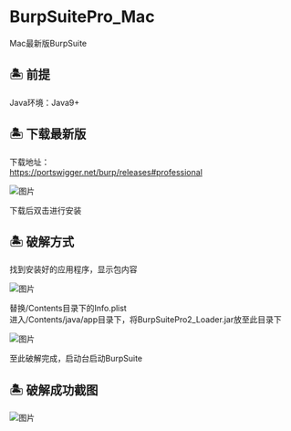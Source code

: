 # BurpSuitePro_Mac
Mac最新版BurpSuite

## 🏝 前提
Java环境：Java9+<br>

## 🏝 下载最新版
下载地址：<br>
https://portswigger.net/burp/releases#professional

![图片](https://user-images.githubusercontent.com/46148480/115981866-8d25b400-a5c9-11eb-981f-8f1cbbaf9d10.png)

下载后双击进行安装<br>

## 🏝 破解方式
找到安装好的应用程序，显示包内容

![图片](https://user-images.githubusercontent.com/46148480/115981873-9f075700-a5c9-11eb-8122-dbca023d9054.png)

替换/Contents目录下的Info.plist<br>
进入/Contents/java/app目录下，将BurpSuitePro2_Loader.jar放至此目录下

![图片](https://user-images.githubusercontent.com/46148480/115981874-a595ce80-a5c9-11eb-8a36-17c37c51690e.png)

至此破解完成，启动台启动BurpSuite<br>

## 🏝 破解成功截图
![图片](https://user-images.githubusercontent.com/46148480/115981877-ab8baf80-a5c9-11eb-80a1-e9a56b2e62b8.png)
